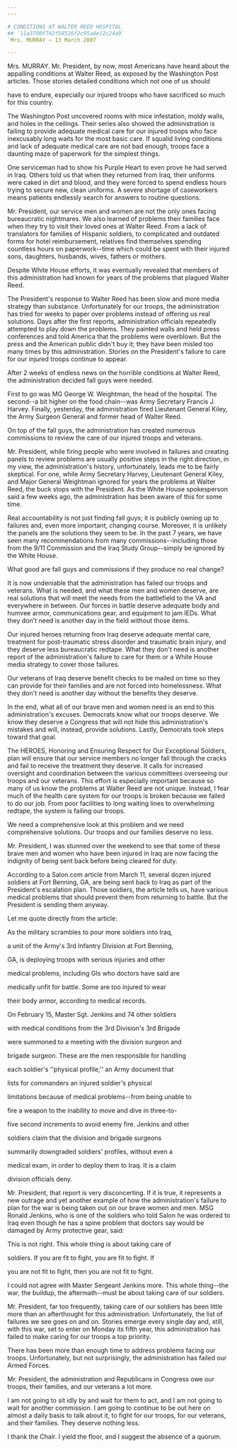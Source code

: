 ```yaml
---
---

# CONDITIONS AT WALTER REED HOSPITAL
## `11a3700f742f58526f2c95a4e12c24a9`
`Mrs. MURRAY — 13 March 2007`

---
```



Mrs. MURRAY. Mr. President, by now, most Americans have heard about 
the appalling conditions at Walter Reed, as exposed by the Washington 
Post articles. Those stories detailed conditions which not one of us 
should


have to endure, especially our injured troops who have sacrificed so 
much for this country.

The Washington Post uncovered rooms with mice infestation, moldy 
walls, and holes in the ceilings. Their series also showed the 
administration is failing to provide adequate medical care for our 
injured troops who face inexcusably long waits for the most basic care. 
If squalid living conditions and lack of adequate medical care are not 
bad enough, troops face a daunting maze of paperwork for the simplest 
things.

One serviceman had to show his Purple Heart to even prove he had 
served in Iraq. Others told us that when they returned from Iraq, their 
uniforms were caked in dirt and blood, and they were forced to spend 
endless hours trying to secure new, clean uniforms. A severe shortage 
of caseworkers means patients endlessly search for answers to routine 
questions.

Mr. President, our service men and women are not the only ones facing 
bureaucratic nightmares. We also learned of problems their families 
face when they try to visit their loved ones at Walter Reed. From a 
lack of translators for families of Hispanic soldiers, to complicated 
and outdated forms for hotel reimbursement, relatives find themselves 
spending countless hours on paperwork--time which could be spent with 
their injured sons, daughters, husbands, wives, fathers or mothers.


Despite White House efforts, it was eventually revealed that members 
of this administration had known for years of the problems that plagued 
Walter Reed.

The President's response to Walter Reed has been slow and more media 
strategy than substance. Unfortunately for our troops, the 
administration has tried for weeks to paper over problems instead of 
offering us real solutions. Days after the first reports, 
administration officials repeatedly attempted to play down the 
problems. They painted walls and held press conferences and told 
America that the problems were overblown. But the press and the 
American public didn't buy it; they have been misled too many times by 
this administration. Stories on the President's failure to care for our 
injured troops continue to appear.

After 2 weeks of endless news on the horrible conditions at Walter 
Reed, the administration decided fall guys were needed.

First to go was MG George W. Weightman, the head of the hospital. The 
second--a bit higher on the food chain--was Army Secretary Francis J. 
Harvey. Finally, yesterday, the administration fired Lieutenant General 
Kiley, the Army Surgeon General and former head of Walter Reed.

On top of the fall guys, the administration has created numerous 
commissions to review the care of our injured troops and veterans.

Mr. President, while firing people who were involved in failures and 
creating panels to review problems are usually positive steps in the 
right direction, in my view, the administration's history, 
unfortunately, leads me to be fairly skeptical. For one, while Army 
Secretary Harvey, Lieutenant General Kiley, and Major General Weightman 
ignored for years the problems at Walter Reed, the buck stops with the 
President. As the White House spokesperson said a few weeks ago, the 
administration has been aware of this for some time.

Real accountability is not just finding fall guys; it is publicly 
owning up to failures and, even more important, changing course. 
Moreover, it is unlikely the panels are the solutions they seem to be. 
In the past 7 years, we have seen many recommendations from many 
commissions--including those from the 9/11 Commission and the Iraq 
Study Group--simply be ignored by the White House.

What good are fall guys and commissions if they produce no real 
change?

It is now undeniable that the administration has failed our troops 
and veterans. What is needed, and what these men and women deserve, are 
real solutions that will meet the needs from the battlefield to the VA 
and everywhere in between. Our forces in battle deserve adequate body 
and humvee armor, communications gear, and equipment to jam IEDs. What 
they don't need is another day in the field without those items.

Our injured heroes returning from Iraq deserve adequate mental care, 
treatment for post-traumatic stress disorder and traumatic brain 
injury, and they deserve less bureaucratic redtape. What they don't 
need is another report of the administration's failure to care for them 
or a White House media strategy to cover those failures.

Our veterans of Iraq deserve benefit checks to be mailed on time so 
they can provide for their families and are not forced into 
homelessness. What they don't need is another day without the benefits 
they deserve.

In the end, what all of our brave men and women need is an end to 
this administration's excuses. Democrats know what our troops deserve. 
We know they deserve a Congress that will not hide this 
administration's mistakes and will, instead, provide solutions. Lastly, 
Democrats took steps toward that goal.

The HEROES, Honoring and Ensuring Respect for Our Exceptional 
Soldiers, plan will ensure that our service members no longer fall 
through the cracks and fail to receive the treatment they deserve. It 
calls for increased oversight and coordination between the various 
committees overseeing our troops and our veterans. This effort is 
especially important because so many of us know the problems at Walter 
Reed are not unique. Instead, I fear much of the health care system for 
our troops is broken because we failed to do our job. From poor 
facilities to long waiting lines to overwhelming redtape, the system is 
failing our troops.

We need a comprehensive look at this problem and we need 
comprehensive solutions. Our troops and our families deserve no less.

Mr. President, I was stunned over the weekend to see that some of 
these brave men and women who have been injured in Iraq are now facing 
the indignity of being sent back before being cleared for duty.

According to a Salon.com article from March 11, several dozen injured 
soldiers at Fort Benning, GA, are being sent back to Iraq as part of 
the President's escalation plan. Those soldiers, the article tells us, 
have various medical problems that should prevent them from returning 
to battle. But the President is sending them anyway.

Let me quote directly from the article:




 As the military scrambles to pour more soldiers into Iraq, 


 a unit of the Army's 3rd Infantry Division at Fort Benning, 


 GA, is deploying troops with serious injuries and other 


 medical problems, including GIs who doctors have said are 


 medically unfit for battle. Some are too injured to wear 


 their body armor, according to medical records.



 On February 15, Master Sgt. Jenkins and 74 other soldiers 


 with medical conditions from the 3rd Division's 3rd Brigade 


 were summoned to a meeting with the division surgeon and 


 brigade surgeon. These are the men responsible for handling 


 each soldier's ''physical profile,'' an Army document that 


 lists for commanders an injured soldier's physical 


 limitations because of medical problems--from being unable to 


 fire a weapon to the inability to move and dive in three-to-


 five second increments to avoid enemy fire. Jenkins and other 


 soldiers claim that the division and brigade surgeons 


 summarily downgraded soldiers' profiles, without even a 


 medical exam, in order to deploy them to Iraq. It is a claim 


 division officials deny.


Mr. President, that report is very disconcerting. If it is true, it 
represents a new outrage and yet another example of how the 
administration's failure to plan for the war is being taken out on our 
brave women and men. MSG Ronald Jenkins, who is one of the soldiers who 
told Salon he was ordered to Iraq even though he has a spine problem 
that doctors say would be damaged by Army protective gear, said:




 This is not right. This whole thing is about taking care of 


 soldiers. If you are fit to fight, you are fit to fight. If 


 you are not fit to fight, then you are not fit to fight.


I could not agree with Master Sergeant Jenkins more. This whole 
thing--the war, the buildup, the aftermath--must be about taking care 
of our soldiers.

Mr. President, far too frequently, taking care of our soldiers has 
been little more than an afterthought for this administration. 
Unfortunately, the list of failures we see goes on and on. Stories 
emerge every single day and, still, with this war, set to enter on 
Monday its fifth year, this administration has failed to make caring 
for our troops a top priority.

There has been more than enough time to address problems facing our 
troops. Unfortunately, but not surprisingly, the administration has 
failed our Armed Forces.



Mr. President, the administration and Republicans in Congress owe our 
troops, their families, and our veterans a lot more.

I am not going to sit idly by and wait for them to act, and I am not 
going to wait for another commission. I am going to continue to be out 
here on almost a daily basis to talk about it, to fight for our troops, 
for our veterans, and their families. They deserve nothing less.

I thank the Chair. I yield the floor, and I suggest the absence of a 
quorum.